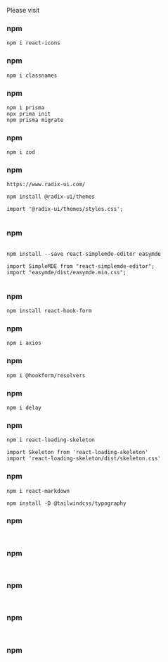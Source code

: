 Please visit

### npm

```
npm i react-icons

```

### npm

```
npm i classnames

```

### npm

```
npm i prisma
npx prima init
npm prisma migrate 

```

### npm

```
npm i zod

```

### npm

```
https://www.radix-ui.com/

npm install @radix-ui/themes

import '@radix-ui/themes/styles.css';


```

### npm

```

npm install --save react-simplemde-editor easymde

import SimpleMDE from "react-simplemde-editor";
import "easymde/dist/easymde.min.css";


```

### npm

```
npm install react-hook-form

```

### npm

```
npm i axios

```

### npm

```
npm i @hookform/resolvers

```

### npm

```
npm i delay

```

### npm

```
npm i react-loading-skeleton

import Skeleton from 'react-loading-skeleton'
import 'react-loading-skeleton/dist/skeleton.css'

```

### npm

```
npm i react-markdown

npm install -D @tailwindcss/typography

```

### npm

```


```

### npm

```


```

### npm

```


```

### npm

```


```
### npm 

```


```
